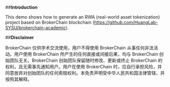 ##**Introduction**

This demo shows how to generate an RWA (real-world asset tokenization) project based on BrokerChain blockchain (https://github.com/HuangLab-SYSU/brokerchain-academic).

##**Disclaimer**

BrokerChain 仅供学术交流使用，用户不得使用 BrokerChain 从事任何非法活动。用户使用 BrokerChain 所产生的任何直接或间接后果，均与 BrokerChain 创始团队无关。BrokerChain 创始团队保留随时修改、更新或终止 BrokerChain 的权利，且无需事先通知用户。用户在使用 BrokerChain 时，应自行承担风险，并同意放弃对创始团队的任何索赔权利。本免责声明受中华人民共和国法律管辖，并按照其解释。
